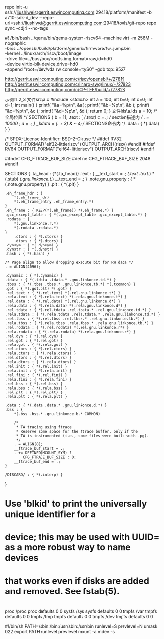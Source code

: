 repo init -u ssh://liushiwei@gerrit.eswincomputing.com:29418/platform/manifest -b a710-sdk-d_dev --repo-url=ssh://liushiwei@gerrit.eswincomputing.com:29418/tools/git-repo
repo sync -cdj4 --no-tags


#! /bin/bash
  ../qemu/bin/qemu-system-riscv64 -machine virt -m 256M -nographic \
 	-bios ../opensbi/build/platform/generic/firmware/fw_jump.bin \
 	-kernel ../linux/arch/riscv/boot/Image \
 	-drive file=../busybox/rootfs.img,format=raw,id=hd0 \
 	-device virtio-blk-device,drive=hd0 \
 	-append "root=/dev/vda rw console=ttyS0" -gdb tcp::9527


http://gerrit.eswincomputing.com/c/riscv/opensbi/+/27819
http://gerrit.eswincomputing.com/c/linaro-swg/linux/+/27823
http://gerrit.eswincomputing.com/c/OP-TEE/build/+/27828

示例11.2_3
文件src\a.c
#include <stdio.h>
int a = 100;
int b=0;
int c=0;
int d=1;
int main()
{
printf( "&a=%p\n", &a );
printf( "&b=%p\n", &b );
printf( "&c=%p\n", &c );
printf( "&d=%p\n", &d );
return 0;
}
文件lds\a.lds
a = 10;  /* 全局位置 */
SECTIONS
{
b  = 11;
.text  :
{
*(.text)
c = .;  /* section描述内 */
. =  10000 ;
d = .;
}
_bdata = (. + 3) & ~ 4;  /* SECTIONS命令内 */
.data : { *(.data) }
}

/* SPDX-License-Identifier: BSD-2-Clause */
#ifdef RV32
OUTPUT_FORMAT("elf32-littleriscv")
OUTPUT_ARCH(riscv)
#endif
#ifdef RV64
OUTPUT_FORMAT("elf64-littleriscv")
OUTPUT_ARCH(riscv)
#endif

#ifndef CFG_FTRACE_BUF_SIZE
#define CFG_FTRACE_BUF_SIZE 2048
#endif

SECTIONS {
	.ta_head : {*(.ta_head)}
	.text : {
		__text_start = .;
		*(.text .text.*)
		*(.stub)
		*(.gnu.linkonce.t.*)
		__text_end = .;
	}
	.note.gnu.property : { *(.note.gnu.property) }
        .plt : { *(.plt) }

	.eh_frame_hdr : {
		*(.eh_frame_hdr)
		*(.eh_frame_entry .eh_frame_entry.*)
	}
	.eh_frame : { KEEP(*(.eh_frame)) *(.eh_frame.*) }
	.gcc_except_table : { *(.gcc_except_table .gcc_except_table.*) }
	.rodata : {
		*(.gnu.linkonce.r.*)
		*(.rodata .rodata.*)
	}
        .ctors : { *(.ctors) }
        .dtors : { *(.dtors) }
	.dynsym : { *(.dynsym) }
	.dynstr : { *(.dynstr) }
	.hash : { *(.hash) }

	/* Page align to allow dropping execute bit for RW data */
	. = ALIGN(4096);

	.dynamic : { *(.dynamic) }
	.tdata : { *(.tdata .tdata.* .gnu.linkonce.td.*) }
	.tbss : { *(.tbss .tbss.* .gnu.linkonce.tb.*) *(.tcommon) }
	.got : { *(.got.plt) *(.got) }
	.rel.text : { *(.rel.text) *(.rel.gnu.linkonce.t*) }
	.rela.text : { *(.rela.text) *(.rela.gnu.linkonce.t*) }
	.rel.data : { *(.rel.data) *(.rel.gnu.linkonce.d*) }
	.rela.data : { *(.rela.data) *(.rela.gnu.linkonce.d*) }
	.rel.tdata : { *(.rel.tdata .rel.tdata.* .rel.gnu.linkonce.td.*) }
	.rela.tdata : { *(.rela.tdata .rela.tdata.* .rela.gnu.linkonce.td.*) }
	.rel.tbss : { *(.rel.tbss .rel.tbss.* .rel.gnu.linkonce.tb.*) }
	.rela.tbss : { *(.rela.tbss .rela.tbss.* .rela.gnu.linkonce.tb.*) }
	.rel.rodata : { *(.rel.rodata) *(.rel.gnu.linkonce.r*) }
	.rela.rodata : { *(.rela.rodata) *(.rela.gnu.linkonce.r*) }
	.rel.dyn : { *(.rel.dyn) }
	.rel.got : { *(.rel.got) }
	.rela.got : { *(.rela.got) }
	.rel.ctors : { *(.rel.ctors) }
	.rela.ctors : { *(.rela.ctors) }
	.rel.dtors : { *(.rel.dtors) }
	.rela.dtors : { *(.rela.dtors) }
	.rel.init : { *(.rel.init) }
	.rela.init : { *(.rela.init) }
	.rel.fini : { *(.rel.fini) }
	.rela.fini : { *(.rela.fini) }
	.rel.bss : { *(.rel.bss) }
	.rela.bss : { *(.rela.bss) }
	.rel.plt : { *(.rel.plt) }
	.rela.plt : { *(.rela.plt) }

	.data : { *(.data .data.* .gnu.linkonce.d.*) }
	.bss : {
		*(.bss .bss.* .gnu.linkonce.b.* COMMON)

		/*
		 * TA tracing using ftrace
		 * Reserve some space for the ftrace buffer, only if the
		 * TA is instrumented (i.e., some files were built with -pg).
		 */
		. = ALIGN(8);
		__ftrace_buf_start = .;
		. += DEFINED(MCOUNT_SYM) ?
			CFG_FTRACE_BUF_SIZE : 0;
		__ftrace_buf_end = .;
	}

	/DISCARD/ : { *(.interp) }
}





#
# Use 'blkid' to print the universally unique identifier for a
# device; this may be used with UUID= as a more robust way to name devices
# that works even if disks are added and removed. See fstab(5).
#
# <file system> <mount point>   <type>  <options>       <dump>  <pass>
proc            /proc   proc    defaults    0   0
sysfs           /sys    sysfs   defaults    0   0
tmpfs           /var    tmpfs   defaults    0   0
tmpfs           /tmp    tmpfs   defaults    0   0
tmpfs           /dev    tmpfs   defaults    0   0

	
	
#!/bin/sh
PATH=/sbin:/bin:/usr/sbin:/usr/bin
runlevel=S
prevlevel=N
umask 022
export PATH runlevel prevlevel
mount -a
mdev -s
	
